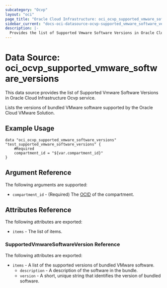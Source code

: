 ```yaml
---
subcategory: "Ocvp"
layout: "oci"
page_title: "Oracle Cloud Infrastructure: oci_ocvp_supported_vmware_software_versions"
sidebar_current: "docs-oci-datasource-ocvp-supported_vmware_software_versions"
description: |-
  Provides the list of Supported Vmware Software Versions in Oracle Cloud Infrastructure Ocvp service
---
```


# Data Source: oci_ocvp_supported_vmware_software_versions
This data source provides the list of Supported Vmware Software Versions in Oracle Cloud Infrastructure Ocvp service.

Lists the versions of bundled VMware software supported by the Oracle Cloud
VMware Solution.


## Example Usage

```hcl
data "oci_ocvp_supported_vmware_software_versions" "test_supported_vmware_software_versions" {
	#Required
	compartment_id = "${var.compartment_id}"
}
```

## Argument Reference

The following arguments are supported:

* `compartment_id` - (Required) The [OCID](https://docs.cloud.oracle.com/iaas/Content/General/Concepts/identifiers.htm) of the compartment.


## Attributes Reference

The following attributes are exported:

* `items` - The list of items.

### SupportedVmwareSoftwareVersion Reference

The following attributes are exported:

* `items` - A list of the supported versions of bundled VMware software.
	* `description` - A description of the software in the bundle.
	* `version` - A short, unique string that identifies the version of bundled software. 

